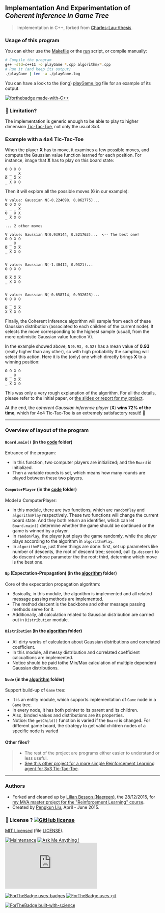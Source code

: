## Implementation And Experimentation of *Coherent Inference in Game Tree*
> Implementation in C++, forked from [Charles-Lau-/thesis](https://github.com/Charles-Lau-/thesis).

### Usage of this program
You can either use the [Makefile](./code/Makefile) or the [run](./code/run) script, or compile manually:

```bash
# Compile the program
g++ -std=c++11 -o playGame *.cpp algorithm/*.cpp
# Run it (and keep its output)
./playGame | tee -a ./playGame.log
```

You can have a look to the (long) [playGame.log](./code/playGame.log) file for an example of its output.

[![forthebadge made-with-C++](https://img.shields.io/badge/Made%20with-Python-1f425f.svg)](https://en.wikipedia.org/wiki/C++)

### :bug: Limitation?
The implementation is generic enough to be able to play to higher dimension [Tic-Tac-Toe](https://en.wikipedia.org/wiki/Tic-Tac-Toe), not only the usual 3x3.

### Example with a 4x4 Tic-Tac-Toe
When the player **X** has to move, it examines a few possible moves, and compute the Gaussian value function learned for each position.
For instance, image that **X** has to play on this board state:
```
O O X O
_ _ _ X
O _ X X
_ X X O
```

Then it will explore all the possible moves (6 in our example):
```
V value: Gaussian N(-0.224098, 0.862775)...
O O X O
_ _ _ X
O _ X X
_ X X O

... 2 other moves

V value: Gaussian N(0.939144, 0.521763)...  <-- The best one!
O O X O
_ _ X _
O _ X X
_ X X O


V value: Gaussian N(-1.40412, 0.9321)...
O O X O
_ _ _ _
O X X X
_ X X O


V value: Gaussian N(-0.658714, 0.932628)...
O O X O
_ _ _ _
O _ X X
X X X O
```

Finally, the Coherent Inference algorithm will sample from each of these Gaussian distribution (associated to each children of the current node).
It selects the move corresponding to the highest sample (usuall, from the more optimistic Gaussian value function V).

In the example showed above, ``N(0.93, 0.52)`` has a mean value of **0.93** (really higher than any other), so with high probability the sampling will select this action.
Here it is the (only) one which directly brings **X** to a winning position:

```
O O X O
_ _ X _
O _ X X
_ X X O
```

This was only a very rough explanation of the algorithm.
For all the details, please refer to the initial paper, or [the slides or report for my project](https://bitbucket.org/lbesson/mva15-project-graph-reinforcement-learning/downloads/).

At the end, the *coherent Gaussian inference player* (**X**) **wins 72% of the time**, which for 4x4 Tic-Tac-Toe is an extremely satisfactory result! :tada:

----

### Overview of layout of the program
#### ``Board.main()`` (in the [code](./code/) folder)
Entrance of the program:

- In this function, two computer players are initialized; and the ``Board`` is initialized.
- Then a variable rounds is set, which means how many rounds are played between these two players.


#### ``ComputerPlayer`` (in the [code](./code/) folder)
Model a ComputerPlayer:

- In this module, there are two functions, which are ``randomPlay`` and ``algorithmPlay`` respectively. These two functions will change the current board state. And they both return an identifier, which can let ``Board.main()`` determine whether the game should be continued or the game is winned by a player.
- In ``randomPlay``, the player just plays the game randomly, while the player plays according to the algorithm in ``algorithmPlay``.
- In ``algorithmPlay``, just three things are done: first, set up parameters like number of descents, the root of descent tree; second, call ``Ep.descent`` to do descent whose parameter the the root; third, determine which move is the best one.


#### ``Ep`` (Expectation-Propagation) (in the [algorithm](./code/algorithm/) folder)
Core of the expectation propagation algorithm:

- Basically, in this module, the algorithm is implemented and all related message passing methods are implemented.
- The method descent is the backbone and other message passing methods serve for it.
- Additionally, all calculation related to Gaussian distribution are carried out in ``Distribution`` module.


#### ``Distribution`` (in the [algorithm](./code/algorithm/) folder)
- All dirty works of calculation about Gaussian distributions and correlated coefficient.
- In this module, all messy distribution and correlated coefficient calcualtions are implemented.
- Notice should be paid tothe Min/Max calculation of multiple dependent Gaussian distributions.

#### ``Node`` (in the [algorithm](./code/algorithm/) folder)
Support build-up of ``Game`` tree:

- It is an entity  module, which supports implementation of ``Game`` node in a ``Game`` tree.
- In every node, it has both pointer to its parent and its children.
- Also, binded values and distributions are its properties.
- Notice: the ``getChild()`` function is varied if the ``Board`` is changed. For different game board, the strategy to get valid children nodes of a specific node is varied

#### Other files?
> - The rest of the project are programs either easier to understand or less useful.
> - [See this other project for a more simple Reinforcement Learning agent for 3x3 Tic-Tac-Toe](https://naereen.github.io/Wesley-Tansey-RL-TicTacToe/).

----

### Authors
- Forked and cleaned up by [Lilian Besson (Naereen)](https://github.com/Naereen), the 28/12/2015, for [my MVA master project for the "Reinforcement Learning" course](https://bitbucket.org/lbesson/mva15-project-graph-reinforcement-learning/).
- Created by [Pengkun Liu](https://github.com/Charles-Lau-/), April - June 2015.

### :scroll: License ? [![GitHub license](https://img.shields.io/github/license/Naereen/Pengkun--Master-Thesis--2015.svg)](https://github.com/Naereen/Pengkun--Master-Thesis--2015/blob/master/LICENSE)
[MIT Licensed](https://lbesson.mit-license.org/) (file [LICENSE](LICENSE)).

[![Maintenance](https://img.shields.io/badge/Maintained%3F-no-red.svg)](https://GitHub.com/Naereen/Pengkun--Master-Thesis--2015/graphs/commit-activity)
[![Ask Me Anything !](https://img.shields.io/badge/Ask%20me-anything-1abc9c.svg)](https://GitHub.com/Naereen/ama)
[![Analytics](https://ga-beacon.appspot.com/UA-38514290-17/github.com/Naereen/Pengkun--Master-Thesis--2015/README.md?pixel)](https://GitHub.com/Naereen/Pengkun--Master-Thesis--2015/)

[![ForTheBadge uses-badges](http://ForTheBadge.com/images/badges/uses-badges.svg)](http://ForTheBadge.com)
[![ForTheBadge uses-git](http://ForTheBadge.com/images/badges/uses-git.svg)](https://GitHub.com/)

[![ForTheBadge built-with-science](http://ForTheBadge.com/images/badges/built-with-science.svg)](https://GitHub.com/Naereen/)

